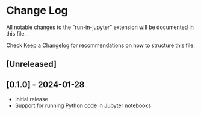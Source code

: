 # Change Log

All notable changes to the "run-in-jupyter" extension will be documented in this file.

Check [Keep a Changelog](http://keepachangelog.com/) for recommendations on how to structure this file.

## [Unreleased]

## [0.1.0] - 2024-01-28

- Initial release
- Support for running Python code in Jupyter notebooks
